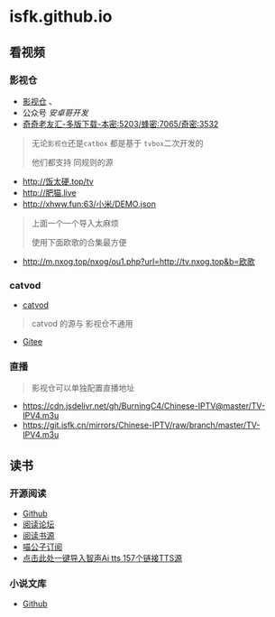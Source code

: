 # isfk.github.io

## 看视频


### 影视仓

- [影视仓](https://pan.xunlei.com/s/VNmUhSiajcovKsMCvoWS2FBcA1?pwd=rxcs#) 、
- 公众号 *安卓哥开发*
- [奇奇老友汇-多版下载-本密:5203/蜂密:7065/奇密:3532](https://qiqi2020.lanzouq.com/b09svqv1c)

> 无论`影视仓`还是`catbox` 都是基于 `tvbox`二次开发的
>
> 他们都支持 同规则的源

- http://饭太硬.top/tv
- http://肥猫.live
- http://xhww.fun:63/小米/DEMO.json

> 上面一个一个导入太麻烦
>
> 使用下面欧歌的合集最方便
- http://m.nxog.top/nxog/ou1.php?url=http://tv.nxog.top&b=欧歌

### catvod

- [catvod](https://github.com/catvod/CatVodOpen)

> catvod 的源与 影视仓不通用

- [Gitee](gitee://ea7545b732d5941966e3c43e248c84d2@gitee.com/sfk/cat/master/js/config_open.json)

### 直播

> 影视仓可以单独配置直播地址
- https://cdn.jsdelivr.net/gh/BurningC4/Chinese-IPTV@master/TV-IPV4.m3u
- https://git.isfk.cn/mirrors/Chinese-IPTV/raw/branch/master/TV-IPV4.m3u

## 读书

### 开源阅读

- [Github](https://github.com/gedoor/legado/releases/)
- [阅读论坛](https://legado.cn/)
- [阅读书源](http://yuedu.miaogongzi.net/gx.html)
- [喵公子订阅](https://dy.mgz6.cc/)
- [点击此处一键导入智声Ai tts 157个链接TTS源](legado://import/httpTTS?src=https://909527.xyz/tts/tts_list)

### 小说文库

- [Github](https://github.com/zsakvo/wenku8x)
